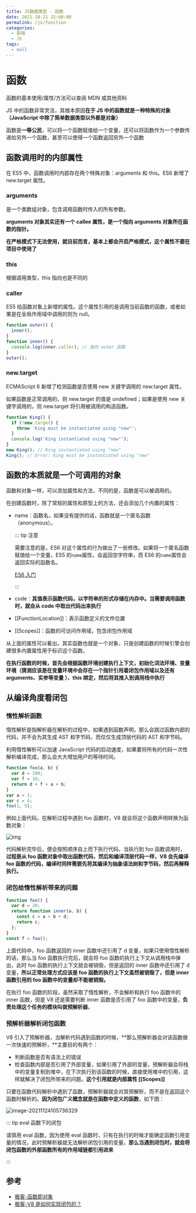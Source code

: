 ```yaml
---
title: JS数据类型 - 函数
date: 2021-10-21 15:00:00
permalink: /js/function
categories:
  - 前端
  - JS
tags:
  - null
---
```


# 函数

函数的基本使用/属性/方法可以查阅 MDN 或其他资料

JS 中的函数非常灵活，其根本原因**在于 JS 中的函数就是一种特殊的对象（JavaScript 中除了简单数据类型以外都是对象）**

函数是**一等公民**，可以将一个函数赋值给一个变量，还可以将函数作为一个参数传递给另外一个函数，甚至可以使得一个函数返回另外一个函数

## 函数调用时的内部属性

在 ES5 中，函数调用时内部存在两个特殊对象：arguments 和 this。ES6 新增了 new.target 属性。

### arguments

是一个类数组对象，包含调用函数时传入的所有参数。

**arguments 对象其实还有一个 callee 属性，是一个指向 arguments 对象所在函数的指针。**

**在严格模式下无法使用，就目前而言，基本上都会开启严格模式，这个属性不要在项目中使用了**

### this

根据调用类型，this 指向也是不同的

### caller

ES5 给函数对象上新增的属性。这个属性引用的是调用当前函数的函数，或者如果是在全局作用域中调用的则为 null。

```js
function outer() {
  inner();
}
function inner() {
  console.log(inner.caller); // 指向 outer 函数
}
outer();
```

### new.target

ECMAScript 6 新增了检测函数是否使用 new 关键字调用的 new.target 属性。

如果函数是正常调用的，则 new.target 的值是 undefined；如果是使用 new 关键字调用的，则 new.target 将引用被调用的构造函数。

```js
function King() {
  if (!new.target) {
    throw 'King must be instantiated using "new"';
  }
  console.log('King instantiated using "new"');
}
new King(); // King instantiated using "new"
King(); // Error: King must be instantiated using "new"
```

## 函数的本质就是一个可调用的对象

函数和对象一样，可以添加属性和方法，不同的是，函数是可以被调用的。

在创建函数时，除了常规的属性和原型上的方法，还会添加几个内置的属性：

- name：函数名，如果没有提供的话，函数就是一个匿名函数（anonymous）。

  ::: tip 注意

  需要注意的是，ES6 对这个属性的行为做出了一些修改。如果将一个匿名函数赋值给一个变量，ES5 的`name`属性，会返回空字符串，而 ES6 的`name`属性会返回实际的函数名。

  [ES6 入门](https://es6.ruanyifeng.com/#docs/function#name-%E5%B1%9E%E6%80%A7)

  :::

- code：**其值表示函数代码，以字符串的形式存储在内存中。当需要调用函数时，就会从 code 中取出代码出来执行**

- [[FunctionLocation]]：表示函数定义的文件位置

- [[Scopes]]：函数的可访问作用域，包含闭包作用域

从上面的属性可以看出，其实函数也就是一个对象，只是创建函数的时候引擎会创建很多内置属性用于标识这个函数。

**在执行函数的时候，首先会根据函数环境创建执行上下文，初始化词法环境、变量环境（猜测应该是在变量环境中会存在一个指针引用着闭包作用域以及还有 arguments、实参等变量 ）、this 绑定，然后将其推入到调用栈中执行**

## 从编译角度看闭包

### 惰性解析函数

惰性解析是指解析器在解析的过程中，如果遇到函数声明，那么会跳过函数内部的代码，并不会为其生成 AST 和字节码，而仅仅生成顶层代码的 AST 和字节码。

利用惰性解析可以加速 JavaScript 代码的启动速度，如果要将所有的代码一次性解析编译完成，那么会大大增加用户的等待时间。

```js
function foo(a, b) {
  var d = 100;
  var f = 10;
  return d + f + a + b;
}
var a = 1;
var c = 4;
foo(1, 5);
```

例如上面代码，在解析过程中遇到 foo 函数时，V8 就会将这个函数声明转换为函数对象：

![img](/img/43.jpg)

代码解析完毕后，便会按照顺序自上而下执行代码，当执行到 foo 函数调用时，**过程是从 foo 函数对象中取出函数代码，然后和编译顶层代码一样，V8 会先编译 foo 函数的代码，编译时同样需要先将其编译为抽象语法树和字节码，然后再解释执行。**

### 闭包给惰性解析带来的问题

```js
function foo() {
  var d = 20;
  return function inner(a, b) {
    const c = a + b + d;
    return c;
  };
}
const f = foo();
```

上面代码中，foo 函数返回的 inner 函数中还引用了 d 变量，如果只使用惰性解析的话，那么当 foo 函数执行完后，就会将 foo 函数的执行上下文从调用栈中弹出，此时 foo 函数的执行上下文就会被销毁，但是返回的 inner 函数中还引用了 d 变量，**所以正常处理方式应该是 foo 函数的执行上下文虽然被销毁了，但是 inner 函数引用的 foo 函数中的变量却不能被销毁。**

在执行 foo 函数的阶段，虽然采取了惰性解析，不会解析和执行 foo 函数中的 inner 函数，但是 V8 还是需要判断 inner 函数是否引用了 foo 函数中的变量，**负责处理这个任务的模块叫做预解析器**。

### 预解析器解析闭包函数

V8 引入了预解析器，当解析代码遇到函数的时候，**那么预解析器会对该函数做一次快速的预解析，**主要目的有两个：

- 判断函数是否有语法上的错误
- 检查函数内部是否引用了外部变量，如果引用了外部的变量，预解析器会将栈中的变量复制到堆中，在下次执行到该函数的时候，直接使用堆中的引用，这样就解决了闭包所带来的问题。**这个引用就是内部属性 [[Scopes]]**

只要在函数代码解析中遇到了函数，预解析器就会对其预解析，而不是在返回这个函数时解析的。**因为闭包广义概念就是在函数中定义的函数**，如下图：

![image-20211124105736329](/img/44.png)

::: tip eval 函数下的闭包

请慎用 eval 函数，因为使用 eval 函数时，只有在执行的时候才能确定函数引用变量的情况，此时预解析器就无法解析闭包引用的变量，**那么当遇到闭包时，就会将闭包函数的外部函数所有的作用域链都引用进来**

:::

## 参考

- [极客-函数即对象](https://time.geekbang.org/column/article/212123)
- [极客-V8 是如何实现闭包的？](https://time.geekbang.org/column/article/223168)
